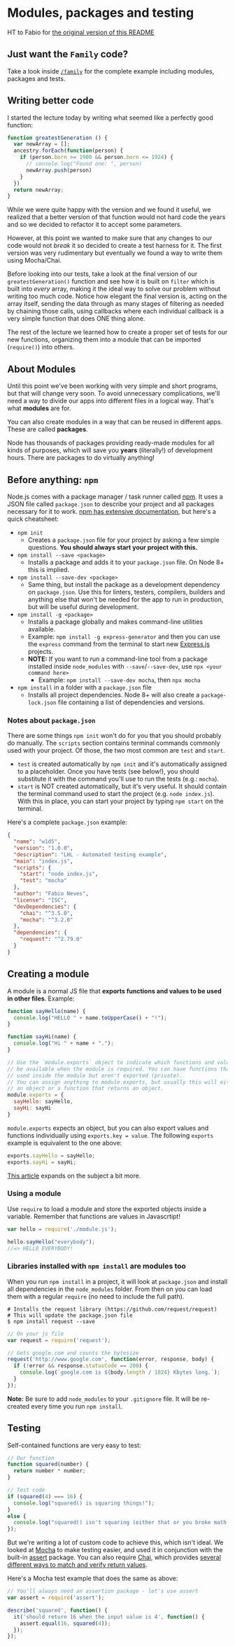 # Modules, packages and testing

HT to Fabio for [the original version of this README](https://github.com/fzero/lhl-lectures/blob/master/w1d5-modules-testing/README.md)

## Just want the `Family` code?

Take a look inside [`/family`](https://github.com/jugonzal/lhl-lectures/tree/master/w1d5-modules-testing/family) for the complete example including modules, packages and tests.

## Writing better code

I started the lecture today by writing what seemed like a perfectly good function:

```javascript
function greatestGeneration () {
  var newArray = [];
  ancestry.forEach(function(person) {
    if (person.born >= 1900 && person.born <= 1924) {
      // console.log("Found one: ", person)
      newArray.push(person)
    }
  })
  return newArray;
}
```

While we were quite happy with the version and we found it useful, we realized that a better version of that function would not hard code the years and so we decided to refactor it to accept some parameters.

However, at this point we wanted to make sure that any changes to our code would not *break* it so decided to create a test harness for it.  The first version was very rudimentary but eventually we found a way to write them using Mocha/Chai.

Before looking into our tests, take a look at the final version of our `greatestGeneration()` function and see how it is built on `filter` which is built into *every* array, making it the ideal way to solve our problem without writing too much code.  Notice how elegant the final version is, acting on the array itself, sending the data through as many stages of filtering as needed by chaining those calls, using callbacks where each individual callback is a very simple function that does ONE thing alone.

The rest of the lecture we learned how to create a proper set of tests for our new functions, organizing them into a module that can be imported (`require()`) into others.

## About Modules

Until this point we've been working with very simple and short programs, but that will change very soon. To avoid unnecessary complications, we'll need a way to divide our apps into different files in a logical way. That's what **modules** are for.

You can also create modules in a way that can be reused in different apps. These are called **packages**.

Node has thousands of packages providing ready-made modules for all kinds of purposes, which will save you **years** (literally!) of development hours. There are packages to do virtually anything!

## Before anything: `npm`

Node.js comes with a package manager / task runner called [npm](https://www.npmjs.com/). It uses a JSON file called `package.json` to describe your project and all packages necessary for it to work. [npm has extensive documentation](https://docs.npmjs.com/), but here's a quick cheatsheet:

* `npm init`
    * Creates a `package.json` file for your project by asking a few simple questions. **You should always start your project with this.**
* `npm install --save <package>`
    * Installs a package and adds it to your `package.json` file. On Node 8+ this is implied.
* `npm install --save-dev <package>`
    * Same thing, but install the package as a development dependency on `package.json`. Use this for linters, testers, compilers, builders and anything else that won't be needed for the app to run in production, but will be useful during development.
* `npm install -g <package>`
    * Installs a package globally and makes command-line utilities available.
    * Example: `npm install -g express-generator` and then you can use the `express` command from the terminal to start new [Express.js](http://expressjs.com) projects.
    * **NOTE:** If you want to run a command-line tool from a package installed inside `node_modules` with `--save`/`--save-dev`, use `npx <your command here>`
      - Example: `npm install --save-dev mocha`, then `npx mocha`
* `npm install` in a folder with a `package.json` file
   * Installs all project dependencies. Node 8+ will also create a `package-lock.json` file containing a list of dependencies and versions.

### Notes about `package.json`

There are some things `npm init` won't do for you that you should probably do manually. The `scripts` section contains terminal commands commonly used with your project. Of those, the two most common are `test` and `start`.

* `test` is created automatically by `npm init` and it's automatically assigned to a placeholder. Once you have tests (see below!), you should substitute it with the command you'll use to run the tests (e.g.: `mocha`).
* `start` is NOT created automatically, but it's very useful. It should contain the terminal command used to start the project (e.g. `node index.js`). With this in place, you can start your project by typing `npm start` on the terminal.

Here's a complete `package.json` example:

```json
{
  "name": "w1d5",
  "version": "1.0.0",
  "description": "LHL - Automated testing example",
  "main": "index.js",
  "scripts": {
    "start": "node index.js",
    "test": "mocha"
  },
  "author": "Fabio Neves",
  "license": "ISC",
  "devDependencies": {
    "chai": "^3.5.0",
    "mocha": "^3.2.0"
  },
  "dependencies": {
    "request": "^2.79.0"
  }
}
```

## Creating a module

A module is a normal JS file that **exports functions and values to be used in other files**. Example:

```js
function sayHello(name) {
  console.log("HELLO " + name.toUpperCase() + "!");
}

function sayHi(name) {
  console.log("Hi " + name + ".");
}

// Use the `module.exports` object to indicate which functions and values will
// be available when the module is required. You can have functions that are
// used inside the module but aren't exported (private).
// You can assign anything to module.exports, but usually this will either be
// an object or a function that returns an object.
module.exports = {
  sayHello: sayHello,
  sayHi: sayHi
}
```

`module.exports` expects an object, but you can also export values and functions individually using `exports.key = value`. The following `exports` example is equivalent to the one above:

```js
exports.sayHello = sayHello;
exports.sayHi = sayHi;
```

[This article](https://www.sitepoint.com/understanding-module-exports-exports-node-js/) expands on the subject a bit more.

### Using a module

Use `require` to load a module and store the exported objects inside a variable. Remember that functions are values in Javascrtipt!

```js
var hello = require('./module.js');

hello.sayHello("everybody");
//=> HELLO EVERYBODY!
```

### Libraries installed with `npm install` are modules too

When you run `npm install` in a project, it will look at `package.json` and install all dependencies in the `node_modules` folder. From then on you can load them with a regular `require` (no need to include the full path).

```
# Installs the request library (https://github.com/request/request)
# This will update the package.json file
$ npm install request --save
```

```js
// On your js file
var request = require('request');

// Gets google.com and counts the bytesize
request('http://www.google.com', function(error, response, body) {
  if (!error && response.statusCode == 200) {
    console.log(`google.com is ${body.length / 1024} Kbytes long.`);
  }
});
```

**Note:** Be sure to add `node_modules` to your `.gitignore` file. It will be re-created every time you run `npm install`.

## Testing

Self-contained functions are very easy to test:

```js
// Our function
function squared(number) {
  return number * number;
}

// Test code
if (squared(4) === 16) {
  console.log("squared() is squaring things!");
}
else {
  console.log("squared() isn't squaring (either that or you broke math!).")
});
```

But we're writing a lot of custom code to achieve this, which isn't ideal. We looked at [Mocha](https://mochajs.org/) to make testing easier, and used it in conjunction with the built-in [assert](https://nodejs.org/api/assert.html) package. You can also require [Chai](http://chaijs.com), which provides [several different ways to match and verify return values](http://chaijs.com/api/bdd/).

Here's a Mocha test example that does the same as above:

```js
// You'll always need an assertion package - let's use assert
var assert = require('assert');

describe('squared', function() {
  it('should return 16 when the input value is 4', function() {
    assert.equal(16, squared(4));
  });
});
```

